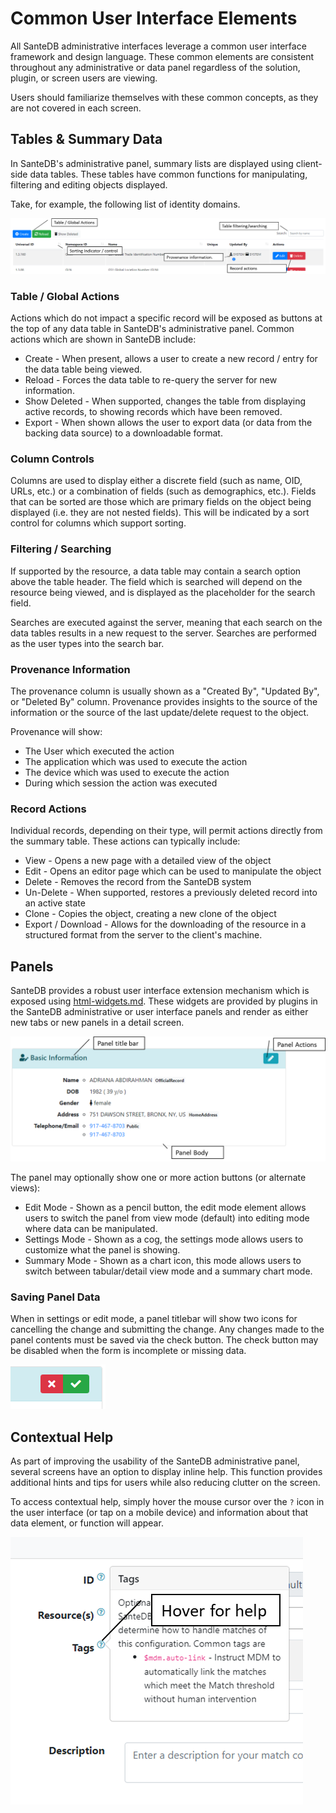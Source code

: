 # Common User Interface Elements

All SanteDB administrative interfaces leverage a common user interface framework and design language. These common elements are consistent throughout any administrative or data panel regardless of the solution, plugin, or screen users are viewing.&#x20;

Users should familiarize themselves with these common concepts, as they are not covered in each screen.&#x20;

## Tables & Summary Data

In SanteDB's administrative panel, summary lists are displayed using client-side data tables. These tables have common functions for manipulating, filtering and editing objects displayed.&#x20;

Take, for example, the following list of identity domains.

![](<../.gitbook/assets/image (453) (1) (1).png>)

### Table / Global Actions

Actions which do not impact a specific record will be exposed as buttons at the top of any data table in SanteDB's administrative panel. Common actions which are shown in SanteDB include:

* Create - When present, allows a user to create a new record / entry for the data table being viewed.
* Reload - Forces the data table to re-query the server for new information.
* Show Deleted - When supported, changes the table from displaying active records, to showing records which have been removed.
* Export - When shown allows the user to export data (or data from the backing data source) to a downloadable format.

### Column Controls

Columns are used to display either a discrete field (such as name, OID, URLs, etc.) or a combination of fields (such as demographics, etc.). Fields that can be sorted are those which are primary fields on the object being displayed (i.e. they are not nested fields). This will be indicated by a sort control for columns which support sorting.

### Filtering / Searching

If supported by the resource, a data table may contain a search option above the table header. The field which is searched will depend on the resource being viewed, and is displayed as the placeholder for the search field.

Searches are executed against the server, meaning that each search on the data tables results in a new request to the server. Searches are performed as the user types into the search bar.&#x20;

### Provenance Information

The provenance column is usually shown as a "Created By", "Updated By", or "Deleted By" column. Provenance provides insights to the source of the information or the source of the last update/delete request to the object.&#x20;

Provenance will show:

* The User which executed the action
* The application which was used to execute the action
* The device which was used to execute the action
* During which session the action was executed

### Record Actions

Individual records, depending on their type, will permit actions directly from the summary table. These actions can typically include:

* View - Opens a new page with a detailed view of the object
* Edit - Opens an editor page which can be used to manipulate the object
* Delete - Removes the record from the SanteDB system
* Un-Delete - When supported, restores a previously deleted record into an active state
* Clone - Copies the object, creating a new clone of the object
* Export / Download - Allows for the downloading of the resource in a structured format from the server to the client's machine.

## Panels&#x20;

SanteDB provides a robust user interface extension mechanism which is exposed using [html-widgets.md](../developers/extending-santesuite/extending-santedb/applets/assets/html-widgets.md "mention"). These widgets are provided by plugins in the SanteDB administrative or user interface panels and render as either new tabs or new panels in a detail screen.

![](<../.gitbook/assets/image (439) (1) (1).png>)

The panel may optionally show one or more action buttons (or alternate views):

* Edit Mode - Shown as a pencil button, the edit mode element allows users to switch the panel from view mode (default) into editing mode where data can be manipulated.
* Settings Mode - Shown as a cog, the settings mode allows users to customize what the panel is showing.
* Summary Mode - Shown as a chart icon, this mode allows users to switch between tabular/detail view mode and a summary chart mode.

### Saving Panel Data

When in settings or edit mode, a panel titlebar will show two icons for cancelling the change and submitting the change. Any changes made to the panel contents must be saved via the check button. The check button may be disabled when the form is incomplete or missing data.

![](<../.gitbook/assets/image (438) (1) (1) (1).png>)

## Contextual Help

As part of improving the usability of the SanteDB administrative panel, several screens have an option to display inline help. This function provides additional hints and tips for users while also reducing clutter on the screen.&#x20;

To access contextual help, simply hover the mouse cursor over the `?` icon in the user interface (or tap on a mobile device) and information about that data element, or function will appear.

![](<../.gitbook/assets/image (435) (1) (1) (1).png>)
